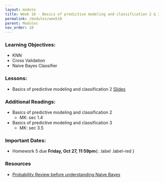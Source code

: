 ```yaml
---
layout: module
title: Week 10 - Basics of predictive modeling and classification 2 & 3
permalink: /modules/week10
parent: Modules
nav_order: 10
---
```


### Learning Objectives:
* KNN
* Cross Validation
* Naive Bayes Classifier

### Lessons:
* Basics of predictive modeling and classification 2 [Slides](https://xinchenyu.github.io/csc380-fall23/Slides/23f380_predictive_lecture2.pdf)



### Additional Readings:
* Basics of predictive modeling and classification 2
    * MK: sec 1.4
* Basics of predictive modeling and classification 3
    * MK: sec 3.5

### Important Dates:
* Homework 5 due **Friday, Oct 27, 11:59pm**{: .label .label-red }


### Resources
* [Probability Review before understanding Naive Bayes](https://medium.com/@akshayc123/prerequisite-for-naive-bayes-classifier-c9a919ef88c6)